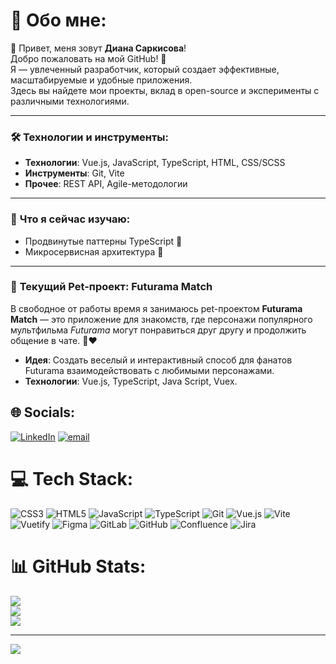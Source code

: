 # 💫 Обо мне:
👋 Привет, меня зовут **Диана Саркисова**!  
Добро пожаловать на мой GitHub! 🚀  
Я — увлеченный разработчик, который создает эффективные, масштабируемые и удобные приложения.  
Здесь вы найдете мои проекты, вклад в open-source и эксперименты с различными технологиями. 

---

### 🛠️ **Технологии и инструменты:**
- **Технологии**: Vue.js, JavaScript, TypeScript, HTML, CSS/SCSS  
- **Инструменты**: Git, Vite  
- **Прочее**: REST API, Agile-методологии  

---

### 🌱 **Что я сейчас изучаю:**
- Продвинутые паттерны TypeScript 📘  
- Микросервисная архитектура 🧩  

---

### 🐾 **Текущий Pet-проект: Futurama Match**
В свободное от работы время я занимаюсь pet-проектом **Futurama Match** — это приложение для знакомств, где персонажи популярного мультфильма *Futurama* могут понравиться друг другу и продолжить общение в чате. 🚀❤️  
- **Идея**: Создать веселый и интерактивный способ для фанатов Futurama взаимодействовать с любимыми персонажами.  
- **Технологии**: Vue.js, TypeScript, Java Script, Vuex.  


## 🌐 Socials:
[![LinkedIn](https://img.shields.io/badge/LinkedIn-%230077B5.svg?logo=linkedin&logoColor=white)](https://linkedin.com/in/disarkisova) [![email](https://img.shields.io/badge/Email-D14836?logo=gmail&logoColor=white)](mailto:diana.sarkisova1999@gmail.com) 

# 💻 Tech Stack:
![CSS3](https://img.shields.io/badge/css3-%231572B6.svg?style=for-the-badge&logo=css3&logoColor=white) ![HTML5](https://img.shields.io/badge/html5-%23E34F26.svg?style=for-the-badge&logo=html5&logoColor=white) ![JavaScript](https://img.shields.io/badge/javascript-%23323330.svg?style=for-the-badge&logo=javascript&logoColor=%23F7DF1E) ![TypeScript](https://img.shields.io/badge/typescript-%23007ACC.svg?style=for-the-badge&logo=typescript&logoColor=white) ![Git](https://img.shields.io/badge/git-%23F05033.svg?style=for-the-badge&logo=git&logoColor=white) ![Vue.js](https://img.shields.io/badge/vue.js-%2335495e.svg?style=for-the-badge&logo=vuedotjs&logoColor=%234FC08D) ![Vite](https://img.shields.io/badge/vite-%23646CFF.svg?style=for-the-badge&logo=vite&logoColor=white) ![Vuetify](https://img.shields.io/badge/Vuetify-1867C0?style=for-the-badge&logo=vuetify&logoColor=AEDDFF) ![Figma](https://img.shields.io/badge/figma-%23F24E1E.svg?style=for-the-badge&logo=figma&logoColor=white) ![GitLab](https://img.shields.io/badge/gitlab-%23181717.svg?style=for-the-badge&logo=gitlab&logoColor=white) ![GitHub](https://img.shields.io/badge/github-%23121011.svg?style=for-the-badge&logo=github&logoColor=white) ![Confluence](https://img.shields.io/badge/confluence-%23172BF4.svg?style=for-the-badge&logo=confluence&logoColor=white) ![Jira](https://img.shields.io/badge/jira-%230A0FFF.svg?style=for-the-badge&logo=jira&logoColor=white)
# 📊 GitHub Stats:
![](https://github-readme-stats.vercel.app/api?username=diSarkisova&theme=dark&hide_border=false&include_all_commits=false&count_private=false)<br/>
![](https://github-readme-streak-stats.herokuapp.com/?user=diSarkisova&theme=dark&hide_border=false)<br/>
![](https://github-readme-stats.vercel.app/api/top-langs/?username=diSarkisova&theme=dark&hide_border=false&include_all_commits=false&count_private=false&layout=compact)

---
[![](https://visitcount.itsvg.in/api?id=diSarkisova&icon=0&color=0)](https://visitcount.itsvg.in)

